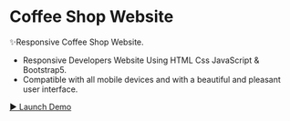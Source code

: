 # Coffee Shop Website

✨Responsive Coffee Shop Website.
- Responsive Developers Website Using HTML Css JavaScript & Bootstrap5.
- Compatible with all mobile devices and with a beautiful and pleasant user interface.

[▶️ Launch Demo]([https://asaddoost.github.io/Royal-Coffee/])

